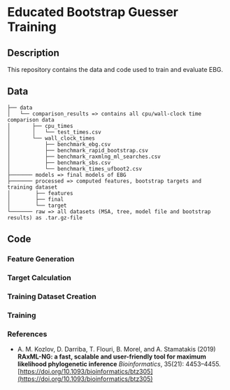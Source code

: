# Educated Bootstrap Guesser Training

## Description

This repository contains the data and code used to train and evaluate EBG.


## Data
```
├── data
│   └── comparison_results => contains all cpu/wall-clock time comparison data
│       ├── cpu_times
│       │   └── test_times.csv
│       └── wall_clock_times 
│           ├── benchmark_ebg.csv
│           ├── benchmark_rapid_bootstrap.csv
│           ├── benchmark_raxmlng_ml_searches.csv
│           ├── benchmark_sbs.csv
│           └── benchmark_times_ufboot2.csv
├─────── models => final models of EBG
├─────── processed => computed features, bootstrap targets and training dataset
│        ├── features
│        ├── final
│        └── target 
└─────── raw => all datasets (MSA, tree, model file and bootstrap results) as .tar.gz-file      
```
## Code
### Feature Generation

### Target Calculation

### Training Dataset Creation

### Training


### References
* A. M. Kozlov, D. Darriba, T. Flouri, B. Morel, and A. Stamatakis (2019) 
**RAxML-NG: a fast, scalable and user-friendly tool for maximum likelihood phylogenetic inference** 
*Bioinformatics*, 35(21): 4453–4455. 
[https://doi.org/10.1093/bioinformatics/btz305](https://doi.org/10.1093/bioinformatics/btz305)
